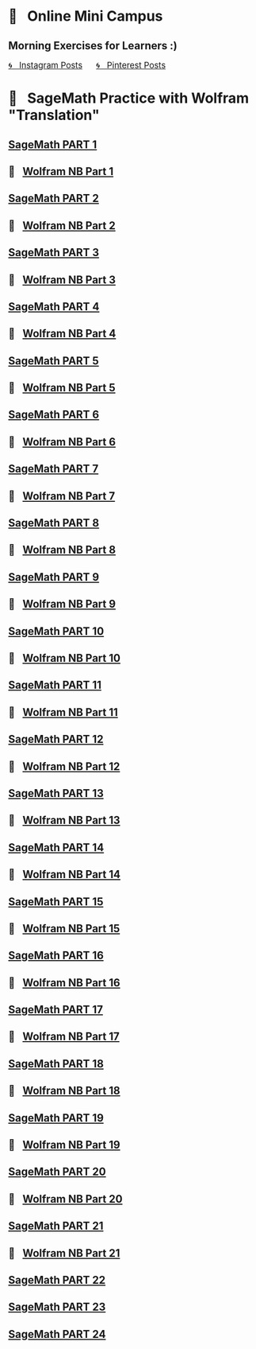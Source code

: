 
# &#x1F4D1; &nbsp; Online Mini Campus 
## Morning Exercises for Learners :)

<a href="https://www.instagram.com/olga.belitskaya/" style="font-size:120%;">&#x1F300; &nbsp; Instagram Posts</a> &nbsp; &nbsp; &nbsp; <a href="https://www.pinterest.ru/olga_belitskaya/code-style/" style="font-size:120%;">&#x1F300; &nbsp; Pinterest Posts</a>

# &#x1F4D1; &nbsp; SageMath Practice with Wolfram "Translation"

## [SageMath PART 1](https://olgabelitskaya.github.io/sage.html)
## &#x1F4D3; &nbsp; [Wolfram NB Part 1](https://www.wolframcloud.com/obj/safuolga/Published/wolfram.nb)

## [SageMath PART 2](https://olgabelitskaya.github.io/sage2.html)
## &#x1F4D3; &nbsp; [Wolfram NB Part 2](https://www.wolframcloud.com/obj/safuolga/Published/wolfram2.nb)

## [SageMath PART 3](https://olgabelitskaya.github.io/sage3.html)
## &#x1F4D3; &nbsp; [Wolfram NB Part 3](https://www.wolframcloud.com/obj/safuolga/Published/wolfram3.nb)

## [SageMath PART 4](https://olgabelitskaya.github.io/sage4.html)
## &#x1F4D3; &nbsp; [Wolfram NB Part 4](https://www.wolframcloud.com/obj/safuolga/Published/wolfram4.nb)

## [SageMath PART 5](https://olgabelitskaya.github.io/sage5.html)
## &#x1F4D3; &nbsp; [Wolfram NB Part 5](https://www.wolframcloud.com/obj/safuolga/Published/wolfram5.nb)

## [SageMath PART 6](https://olgabelitskaya.github.io/sage6.html)
## &#x1F4D3; &nbsp; [Wolfram NB Part 6](https://www.wolframcloud.com/obj/safuolga/Published/wolfram6.nb)

## [SageMath PART 7](https://olgabelitskaya.github.io/sage7.html)
## &#x1F4D3; &nbsp; [Wolfram NB Part 7](https://www.wolframcloud.com/obj/safuolga/Published/wolfram7.nb)

## [SageMath PART 8](https://olgabelitskaya.github.io/sage8.html)
## &#x1F4D3; &nbsp; [Wolfram NB Part 8](https://www.wolframcloud.com/obj/safuolga/Published/wolfram8.nb)

## [SageMath PART 9](https://olgabelitskaya.github.io/sage9.html)
## &#x1F4D3; &nbsp; [Wolfram NB Part 9](https://www.wolframcloud.com/obj/safuolga/Published/wolfram9.nb)

## [SageMath PART 10](https://olgabelitskaya.github.io/sage10.html)
## &#x1F4D3; &nbsp; [Wolfram NB Part 10](https://www.wolframcloud.com/obj/safuolga/Published/wolfram10.nb)

## [SageMath PART 11](https://olgabelitskaya.github.io/sage11.html)
## &#x1F4D3; &nbsp; [Wolfram NB Part 11](https://www.wolframcloud.com/obj/safuolga/Published/wolfram11.nb)

## [SageMath PART 12](https://olgabelitskaya.github.io/sage12.html)
## &#x1F4D3; &nbsp; [Wolfram NB Part 12](https://www.wolframcloud.com/obj/safuolga/Published/wolfram12.nb)

## [SageMath PART 13](https://olgabelitskaya.github.io/sage13.html)
## &#x1F4D3; &nbsp; [Wolfram NB Part 13](https://www.wolframcloud.com/obj/safuolga/Published/wolfram13.nb)

## [SageMath PART 14](https://olgabelitskaya.github.io/sage14.html)
## &#x1F4D3; &nbsp; [Wolfram NB Part 14](https://www.wolframcloud.com/obj/safuolga/Published/wolfram14.nb)

## [SageMath PART 15](https://olgabelitskaya.github.io/sage15.html)
## &#x1F4D3; &nbsp; [Wolfram NB Part 15](https://www.wolframcloud.com/obj/safuolga/Published/wolfram15.nb)

## [SageMath PART 16](https://olgabelitskaya.github.io/sage16.html)
## &#x1F4D3; &nbsp; [Wolfram NB Part 16](https://www.wolframcloud.com/obj/safuolga/Published/wolfram16.nb)

## [SageMath PART 17](https://olgabelitskaya.github.io/sage17.html)
## &#x1F4D3; &nbsp; [Wolfram NB Part 17](https://www.wolframcloud.com/obj/safuolga/Published/wolfram17.nb)

## [SageMath PART 18](https://olgabelitskaya.github.io/sage18.html)
## &#x1F4D3; &nbsp; [Wolfram NB Part 18](https://www.wolframcloud.com/obj/safuolga/Published/wolfram18.nb)

## [SageMath PART 19](https://olgabelitskaya.github.io/sage19.html)
## &#x1F4D3; &nbsp; [Wolfram NB Part 19](https://www.wolframcloud.com/obj/safuolga/Published/wolfram19.nb)

## [SageMath PART 20](https://olgabelitskaya.github.io/sage20.html)
## &#x1F4D3; &nbsp; [Wolfram NB Part 20](https://www.wolframcloud.com/obj/safuolga/Published/wolfram20.nb)

## [SageMath PART 21](https://olgabelitskaya.github.io/sage21.html)
## &#x1F4D3; &nbsp; [Wolfram NB Part 21](https://www.wolframcloud.com/obj/safuolga/Published/wolfram21.nb)

## [SageMath PART 22](https://olgabelitskaya.github.io/sage22.html)

## [SageMath PART 23](https://olgabelitskaya.github.io/sage23.html)

## [SageMath PART 24](https://olgabelitskaya.github.io/sage24.html)
